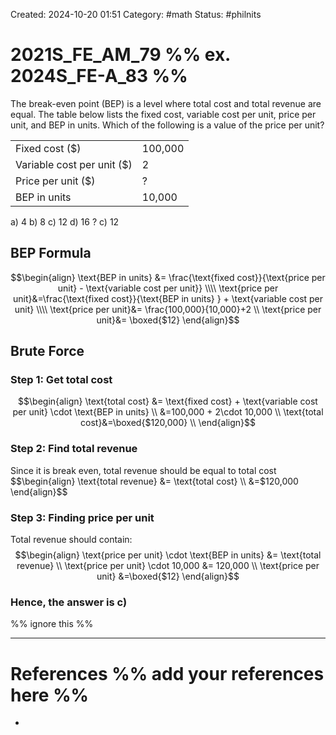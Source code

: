 Created: 2024-10-20 01:51
Category: #math
Status: #philnits



# 2021S_FE_AM_79 %% ex. 2024S_FE-A_83 %%

The break-even point (BEP) is a level where total cost and total revenue are equal. The table below lists the fixed cost, variable cost per unit, price per unit, and BEP in units. Which of the following is a value of the price per unit?

|                            |             |
| -------------------------- | ----------- |
| Fixed cost ($)             | 100,000<br> |
| Variable cost per unit ($) | 2<br>       |
| Price per unit ($)<br>     | ?           |
| BEP in units               | 10,000      |

a) 4
b) 8
c) 12
d) 16
?
c) 12

## BEP Formula
$$\begin{align}
\text{BEP in units} &= \frac{\text{fixed cost}}{\text{price per unit} - \text{variable cost per unit}}  \\\\
\text{price per unit}&=\frac{\text{fixed cost}}{\text{BEP in units} } + \text{variable cost per unit} \\\\
\text{price per unit}&= \frac{100,000}{10,000}+2 \\
\text{price per unit}&= \boxed{$12}
\end{align}$$
## Brute Force
### Step 1: Get total cost
$$\begin{align}
\text{total cost} &= \text{fixed cost} + \text{variable cost per unit} \cdot \text{BEP in units} \\
&=100,000 + 2\cdot 10,000 \\
\text{total cost}&=\boxed{$120,000} \\
\end{align}$$

### Step 2: Find total revenue
Since it is break even, total revenue should be equal to total cost
$$\begin{align}
\text{total revenue} &= \text{total cost} \\
&=$120,000
\end{align}$$

### Step 3: Finding price per unit
Total revenue should contain:
$$\begin{align}
\text{price per unit} \cdot \text{BEP in units} &=  \text{total revenue} \\
\text{price per unit} \cdot 10,000 &= 120,000 \\
\text{price per unit} &=\boxed{$12}
\end{align}$$
### Hence, the answer is c)



%% ignore this %%
<!--SR:!2025-04-15,1,230-->
---









# References %% add your references here %%
- 